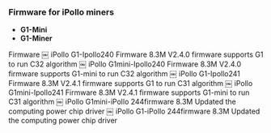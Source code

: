 ### Firmware for iPollo miners

- **G1-Mini**
- **G1-Miner**

Firmware
￼
iPollo G1-Ipollo240 Firmware
8.3M
V2.4.0 firmware supports G1 to run C32 algorithm
￼
iPollo G1mini-Ipollo240 Firmware
8.3M
V2.4.0 firmware supports G1-mini to run C32 algorithm
￼
iPollo G1-Ipollo241 Firmware
8.3M
V2.4.1 firmware supports G1 to run C31 algorithm
￼
iPollo G1mini-Ipollo241 Firmware
8.3M
V2.4.1 firmware supports G1-mini to run C31 algorithm
￼
iPollo G1mini-iPollo 244firmware
8.3M
Updated the computing power chip driver
￼
iPollo G1-iPollo 244firmware
8.3M
Updated the computing power chip driver
